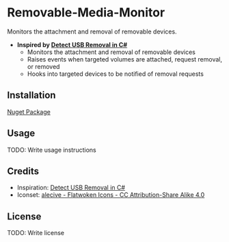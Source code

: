 # Removable-Media-Monitor
Monitors the attachment and removal of removable devices.

* **Inspired by [Detect USB Removal in C#](http://www.codeproject.com/Articles/18062/)**
  - Monitors the attachment and removal of removable devices
  - Raises events when targeted volumes are attached, request removal, or removed
  - Hooks into targeted devices to be notified of removal requests


## Installation

[Nuget Package](https://www.nuget.org/packages/Removable-Media-Monitor)

## Usage

TODO: Write usage instructions


## Credits

* Inspiration: [Detect USB Removal in C#](http://www.codeproject.com/Articles/18062/)
* Iconset:  [alecive - Flatwoken Icons - CC Attribution-Share Alike 4.0](https://github.com/alecive/FlatWoken/blob/master/FlatWoken/scalable/apps/drive-removable-media.svg)

## License

TODO: Write license
